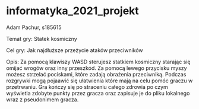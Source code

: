 # informatyka_2021_projekt
Adam Pachur,
s185615

Temat gry: Statek kosmiczny

Cel gry: Jak najdłuższe przeżycie ataków przeciwników

Opis: Za pomocą klawiszy WASD sterujesz statkiem kosmiczny starając się omijać wrogów oraz inny przeszkód. Za pomocą lewego przycisku myszy możesz strzelać pociskami,
które zadają obrażenia przeciwniką. Podczas rozgrywki mogą pojaawić się ułatwienia które mają na celu pomóc graczu w przetrwaniu. Gra kończy się po straceniu całego zdrowia
po czym wyświetla zdobyte punkty przez gracza oraz zapisuje je do pliku lokalnego wraz z pseudonimem gracza.
